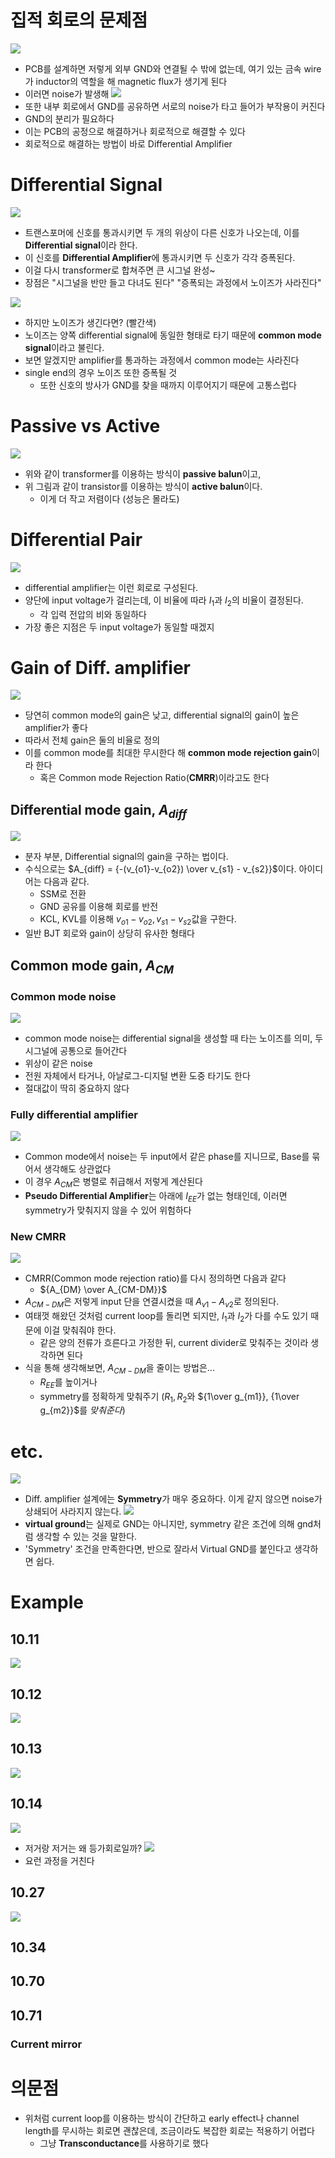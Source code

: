 # 집적 회로의 문제점
![](https://i.imgur.com/AEtinLD.png)

- PCB를 설계하면 저렇게 외부 GND와 연결될 수 밖에 없는데, 여기 있는 금속 wire가 inductor의 역할을 해 magnetic flux가 생기게 된다
- 이러면 noise가 발생해
![](https://i.imgur.com/UinTEP0.png)
- 또한 내부 회로에서 GND를 공유하면 서로의 noise가 타고 들어가 부작용이 커진다
- GND의 분리가 필요하다
- 이는 PCB의 공정으로 해결하거나 회로적으로 해결할 수 있다
- 회로적으로 해결하는 방법이 바로 Differential Amplifier
# Differential Signal

![](https://i.imgur.com/iDYUfxJ.png)
- 트랜스포머에 신호를 통과시키면 두 개의 위상이 다른 신호가 나오는데, 이를 **Differential signal**이라 한다. 
- 이 신호를 **Differential Amplifier**에 통과시키면 두 신호가 각각 증폭된다.
- 이걸 다시 transformer로 합쳐주면 큰 시그널 완성~
- 장점은 "시그널을 반만 들고 다녀도 된다" "증폭되는 과정에서 노이즈가 사라진다"

![](https://i.imgur.com/TGemteV.png)
- 하지만 노이즈가 생긴다면? (빨간색)
- 노이즈는 양쪽 differential signal에 동일한 형태로 타기 때문에 **common mode signal**이라고 불린다.
- 보면 알겠지만 amplifier를 통과하는 과정에서 common mode는 사라진다
- single end의 경우 노이즈 또한 증폭될 것
	- 또한 신호의 방사가 GND를 찾을 때까지 이루어지기 때문에 고통스럽다
# Passive vs Active
![](https://i.imgur.com/2wmzfEK.png)
- 위와 같이 transformer를 이용하는 방식이 **passive balun**이고,
- 위 그림과 같이 transistor를 이용하는 방식이 **active balun**이다.
	- 이게 더 작고 저렴이다 (성능은 몰라도)
# Differential Pair
![](https://i.imgur.com/le4Gqwz.png)
- differential amplifier는 이런 회로로 구성된다.
- 양단에 input voltage가 걸리는데, 이 비율에 따라 $I_{1}$과 $I_{2}$의 비율이 결정된다.
	- 각 입력 전압의 비와 동일하다
- 가장 좋은 지점은 두 input voltage가 동일할 때겠지
# Gain of Diff. amplifier
![](https://i.imgur.com/7g5pNEZ.png)
- 당연히 common mode의 gain은 낮고, differential signal의 gain이 높은 amplifier가 좋다
- 따라서 전체 gain은 둘의 비율로 정의
- 이를 common mode를 최대한 무시한다 해 **common mode rejection gain**이라 한다
	- 혹은 Common mode Rejection Ratio(**CMRR**)이라고도 한다
## Differential mode gain, $A_{diff}$
![](https://i.imgur.com/E4Z6LFo.png)
- 분자 부분, Differential signal의 gain을 구하는 법이다. 
- 수식으로는 $A_{diff} = {-(v_{o1}-v_{o2}) \over v_{s1} - v_{s2}}$이다. 아이디어는 다음과 같다.
	- SSM로 전환 
	- GND 공유를 이용해 회로를 반전 
	- KCL, KVL를 이용해 $v_{o1}-v_{o2}, v_{s1}- v_{s2}$값을 구한다.
- 일반 BJT 회로와 gain이 상당히 유사한 형태다
## Common mode gain, $A_{CM}$
### Common mode noise
![](https://i.imgur.com/3DgfHKC.png)
- common mode noise는 differential signal을 생성할 때 타는 노이즈를 의미, 두 시그널에 공통으로 들어간다
- 위상이 같은 noise
- 전원 자체에서 타거나, 아날로그-디지털 변환 도중 타기도 한다
- 절대값이 딱히 중요하지 않다
### Fully differential amplifier
![](https://i.imgur.com/57YCG6E.png)
- Common mode에서 noise는 두 input에서 같은 phase를 지니므로, Base를 묶어서 생각해도 상관없다
- 이 경우 $A_{CM}$은 병렬로 취급해서 저렇게 계산된다
- **Pseudo Differential Amplifier**는 아래에 $I_{EE}$가 없는 형태인데, 이러면 symmetry가 맞춰지지 않을 수 있어 위험하다
### New CMRR
![](https://i.imgur.com/KFVvyua.png)
- CMRR(Common mode rejection ratio)를 다시 정의하면 다음과 같다
	- ${A_{DM} \over A_{CM-DM}}$
- $A_{CM-DM}$은 저렇게 input 단을 연결시켰을 때 $A_{v1}-A_{v2}$로 정의된다.
- 여태껏 해왔던 것처럼 current loop를 돌리면 되지만, $I_{1}$과 $I_{2}$가 다를 수도 있기 때문에 이걸 맞춰줘야 한다.
	- 같은 양의 전류가 흐른다고 가정한 뒤, current divider로 맞춰주는 것이라 생각하면 된다
- 식을 통해 생각해보면, $A_{CM-DM}$을 줄이는 방법은...
	- $R_{EE}$를 높이거나
	- symmetry를 정확하게 맞춰주기 ($R_{1},R_{2}$와 ${1\over g_{m1}}, {1\over g_{m2}}$를 $맞춰준다$)
# etc.
![](https://i.imgur.com/N4y9X5o.png)
- Diff. amplifier 설계에는 **Symmetry**가 매우 중요하다. 이게 같지 않으면 noise가 상쇄되어 사라지지 않는다. 
![](https://i.imgur.com/6zIdXIl.png)
 - **virtual ground**는 실제로 GND는 아니지만, symmetry 같은 조건에 의해 gnd처럼 생각할 수 있는 것을 말한다. 
 - 'Symmetry' 조건을 만족한다면, 반으로 잘라서 Virtual GND를 붙인다고 생각하면 쉽다.
# Example
## 10.11

![](https://i.imgur.com/MfeiC66.png)
## 10.12

![](https://i.imgur.com/nBzzKk8.png)
## 10.13

![](https://i.imgur.com/iyEMVDH.png)
## 10.14

![](https://i.imgur.com/a7SxHL6.png)
- 저거랑 저거는 왜 등가회로일까?
![](https://i.imgur.com/lNw00al.png)
- 요런 과정을 거친다
## 10.27

![](https://i.imgur.com/B5Qk4tn.png)

## 10.34
## 10.70
## 10.71
### Current mirror

# 의문점
- 위처럼 current loop를 이용하는 방식이 간단하고 early effect나 channel length를 무시하는 회로면 괜찮은데, 조금이라도 복잡한 회로는 적용하기 어렵다
	- 그냥 **Transconductance**를 사용하기로 했다

 